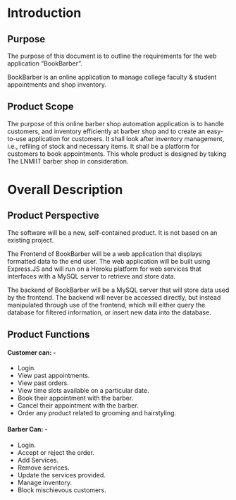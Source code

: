 # Introduction 

## Purpose  

The purpose of this document is to outline the requirements for the web application “BookBarber”. 

BookBarber is an online application to manage college faculty & student appointments and shop inventory. 

## Product Scope 

The purpose of this online barber shop automation application is to handle customers, and inventory efficiently at barber shop and to create an easy-to-use application for customers. It shall look after inventory management, i.e., refiling of stock and necessary items. It shall be a platform for customers to book appointments. This whole product is designed by taking The LNMIIT barber shop in consideration. 

# Overall Description 

## Product Perspective 

The software will be a new, self-contained product. It is not based on an existing project. 

 

The Frontend of BookBarber will be a web application that displays formatted data to the end user. The web application will be built using Express.JS and will run on a Heroku platform for web services that interfaces with a MySQL server to retrieve and store data. 

 

The backend of BookBarber will be a MySQL server that will store data used by the frontend. The backend will never be accessed directly, but instead manipulated through use of the frontend, which will either query the database for filtered information, or insert new data into the database. 

## Product Functions 

#### Customer can: - 

- Login. 
- View past appointments. 
- View past orders. 
- View time slots available on a particular date. 
- Book their appointment with the barber. 
- Cancel their appointment with the barber. 
- Order any product related to grooming and hairstyling.  

#### Barber Can: - 

- Login. 
- Accept or reject the order. 
- Add Services. 
- Remove services. 
- Update the services provided. 
- Manage inventory. 
- Block mischievous customers. 

